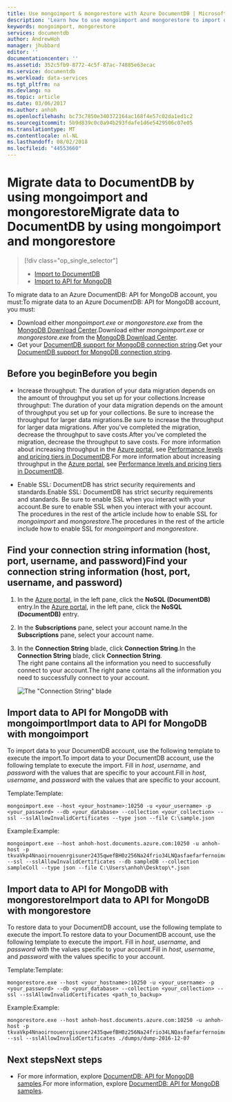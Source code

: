 ```yaml
---
title: Use mongoimport & mongorestore with Azure DocumentDB | Microsoft Docs
description: 'Learn how to use mongoimport and mongorestore to import data to a DocumentDB: API for MongoDB account'
keywords: mongoimport, mongorestore
services: documentdb
author: AndrewHoh
manager: jhubbard
editor: ''
documentationcenter: ''
ms.assetid: 352c5fb9-8772-4c5f-87ac-74885e63ecac
ms.service: documentdb
ms.workload: data-services
ms.tgt_pltfrm: na
ms.devlang: na
ms.topic: article
ms.date: 03/06/2017
ms.author: anhoh
ms.openlocfilehash: bc73c7850e340372164ac168f4e57c02da1ed1c2
ms.sourcegitcommit: 5b9d839c0c0a94b293fdafe1d6e5429506c07e05
ms.translationtype: MT
ms.contentlocale: nl-NL
ms.lasthandoff: 08/02/2018
ms.locfileid: "44553660"
---
```

# <a name="migrate-data-to-documentdb-by-using-mongoimport-and-mongorestore"></a><span data-ttu-id="8a63c-104">Migrate data to DocumentDB by using mongoimport and mongorestore</span><span class="sxs-lookup"><span data-stu-id="8a63c-104">Migrate data to DocumentDB by using mongoimport and mongorestore</span></span>
> [!div class="op_single_selector"]
> * [Import to DocumentDB](documentdb-import-data.md)
> * [Import to API for MongoDB](documentdb-mongodb-migrate.md)
>
>

<span data-ttu-id="8a63c-107">To migrate data to an Azure DocumentDB: API for MongoDB account, you must:</span><span class="sxs-lookup"><span data-stu-id="8a63c-107">To migrate data to an Azure DocumentDB: API for MongoDB account, you must:</span></span>

* <span data-ttu-id="8a63c-108">Download either *mongoimport.exe* or *mongorestore.exe* from the [MongoDB Download Center](https://www.mongodb.com/download-center).</span><span class="sxs-lookup"><span data-stu-id="8a63c-108">Download either *mongoimport.exe* or *mongorestore.exe* from the [MongoDB Download Center](https://www.mongodb.com/download-center).</span></span>
* <span data-ttu-id="8a63c-109">Get your [DocumentDB support for MongoDB connection string](documentdb-connect-mongodb-account.md).</span><span class="sxs-lookup"><span data-stu-id="8a63c-109">Get your [DocumentDB support for MongoDB connection string](documentdb-connect-mongodb-account.md).</span></span>

## <a name="before-you-begin"></a><span data-ttu-id="8a63c-110">Before you begin</span><span class="sxs-lookup"><span data-stu-id="8a63c-110">Before you begin</span></span>

* <span data-ttu-id="8a63c-111">Increase throughput: The duration of your data migration depends on the amount of throughput you set up for your collections.</span><span class="sxs-lookup"><span data-stu-id="8a63c-111">Increase throughput: The duration of your data migration depends on the amount of throughput you set up for your collections.</span></span> <span data-ttu-id="8a63c-112">Be sure to increase the throughput for larger data migrations.</span><span class="sxs-lookup"><span data-stu-id="8a63c-112">Be sure to increase the throughput for larger data migrations.</span></span> <span data-ttu-id="8a63c-113">After you've completed the migration, decrease the throughput to save costs.</span><span class="sxs-lookup"><span data-stu-id="8a63c-113">After you've completed the migration, decrease the throughput to save costs.</span></span> <span data-ttu-id="8a63c-114">For more information about increasing throughput in the [Azure portal](https://portal.azure.com), see [Performance levels and pricing tiers in DocumentDB](documentdb-performance-levels.md).</span><span class="sxs-lookup"><span data-stu-id="8a63c-114">For more information about increasing throughput in the [Azure portal](https://portal.azure.com), see [Performance levels and pricing tiers in DocumentDB](documentdb-performance-levels.md).</span></span>

* <span data-ttu-id="8a63c-115">Enable SSL: DocumentDB has strict security requirements and standards.</span><span class="sxs-lookup"><span data-stu-id="8a63c-115">Enable SSL: DocumentDB has strict security requirements and standards.</span></span> <span data-ttu-id="8a63c-116">Be sure to enable SSL when you interact with your account.</span><span class="sxs-lookup"><span data-stu-id="8a63c-116">Be sure to enable SSL when you interact with your account.</span></span> <span data-ttu-id="8a63c-117">The procedures in the rest of the article include how to enable SSL for *mongoimport* and *mongorestore*.</span><span class="sxs-lookup"><span data-stu-id="8a63c-117">The procedures in the rest of the article include how to enable SSL for *mongoimport* and *mongorestore*.</span></span>

## <a name="find-your-connection-string-information-host-port-username-and-password"></a><span data-ttu-id="8a63c-118">Find your connection string information (host, port, username, and password)</span><span class="sxs-lookup"><span data-stu-id="8a63c-118">Find your connection string information (host, port, username, and password)</span></span>

1. <span data-ttu-id="8a63c-119">In the [Azure portal](https://portal.azure.com), in the left pane, click the **NoSQL (DocumentDB)** entry.</span><span class="sxs-lookup"><span data-stu-id="8a63c-119">In the [Azure portal](https://portal.azure.com), in the left pane, click the **NoSQL (DocumentDB)** entry.</span></span>
2. <span data-ttu-id="8a63c-120">In the **Subscriptions** pane, select your account name.</span><span class="sxs-lookup"><span data-stu-id="8a63c-120">In the **Subscriptions** pane, select your account name.</span></span>
3. <span data-ttu-id="8a63c-121">In the **Connection String** blade, click **Connection String**.</span><span class="sxs-lookup"><span data-stu-id="8a63c-121">In the **Connection String** blade, click **Connection String**.</span></span>  
<span data-ttu-id="8a63c-122">The right pane contains all the information you need to successfully connect to your account.</span><span class="sxs-lookup"><span data-stu-id="8a63c-122">The right pane contains all the information you need to successfully connect to your account.</span></span>

    ![The "Connection String" blade](https://docstestmedia1.blob.core.windows.net/azure-media/articles/documentdb/media/documentdb-mongodb-migrate/ConnectionStringBlade.png)

## <a name="import-data-to-api-for-mongodb-with-mongoimport"></a><span data-ttu-id="8a63c-124">Import data to API for MongoDB with mongoimport</span><span class="sxs-lookup"><span data-stu-id="8a63c-124">Import data to API for MongoDB with mongoimport</span></span>

<span data-ttu-id="8a63c-125">To import data to your DocumentDB account, use the following template to execute the import.</span><span class="sxs-lookup"><span data-stu-id="8a63c-125">To import data to your DocumentDB account, use the following template to execute the import.</span></span> <span data-ttu-id="8a63c-126">Fill in *host*, *username*, and *password* with the values that are specific to your account.</span><span class="sxs-lookup"><span data-stu-id="8a63c-126">Fill in *host*, *username*, and *password* with the values that are specific to your account.</span></span>  

<span data-ttu-id="8a63c-127">Template:</span><span class="sxs-lookup"><span data-stu-id="8a63c-127">Template:</span></span>

    mongoimport.exe --host <your_hostname>:10250 -u <your_username> -p <your_password> --db <your_database> --collection <your_collection> --ssl --sslAllowInvalidCertificates --type json --file C:\sample.json

<span data-ttu-id="8a63c-128">Example:</span><span class="sxs-lookup"><span data-stu-id="8a63c-128">Example:</span></span>  

    mongoimport.exe --host anhoh-host.documents.azure.com:10250 -u anhoh-host -p tkvaVkp4Nnaoirnouenrgisuner2435qwefBH0z256Na24frio34LNQasfaefarfernoimczciqisAXw== --ssl --sslAllowInvalidCertificates --db sampleDB --collection sampleColl --type json --file C:\Users\anhoh\Desktop\*.json

## <a name="import-data-to-api-for-mongodb-with-mongorestore"></a><span data-ttu-id="8a63c-129">Import data to API for MongoDB with mongorestore</span><span class="sxs-lookup"><span data-stu-id="8a63c-129">Import data to API for MongoDB with mongorestore</span></span>

<span data-ttu-id="8a63c-130">To restore data to your DocumentDB account, use the following template to execute the import.</span><span class="sxs-lookup"><span data-stu-id="8a63c-130">To restore data to your DocumentDB account, use the following template to execute the import.</span></span> <span data-ttu-id="8a63c-131">Fill in *host*, *username*, and *password* with the values specific to your account.</span><span class="sxs-lookup"><span data-stu-id="8a63c-131">Fill in *host*, *username*, and *password* with the values specific to your account.</span></span>

<span data-ttu-id="8a63c-132">Template:</span><span class="sxs-lookup"><span data-stu-id="8a63c-132">Template:</span></span>

    mongorestore.exe --host <your_hostname>:10250 -u <your_username> -p <your_password> --db <your_database> --collection <your_collection> --ssl --sslAllowInvalidCertificates <path_to_backup>

<span data-ttu-id="8a63c-133">Example:</span><span class="sxs-lookup"><span data-stu-id="8a63c-133">Example:</span></span>

    mongorestore.exe --host anhoh-host.documents.azure.com:10250 -u anhoh-host -p tkvaVkp4Nnaoirnouenrgisuner2435qwefBH0z256Na24frio34LNQasfaefarfernoimczciqisAXw== --ssl --sslAllowInvalidCertificates ./dumps/dump-2016-12-07

## <a name="next-steps"></a><span data-ttu-id="8a63c-134">Next steps</span><span class="sxs-lookup"><span data-stu-id="8a63c-134">Next steps</span></span>
* <span data-ttu-id="8a63c-135">For more information, explore [DocumentDB: API for MongoDB samples](documentdb-mongodb-samples.md).</span><span class="sxs-lookup"><span data-stu-id="8a63c-135">For more information, explore [DocumentDB: API for MongoDB samples](documentdb-mongodb-samples.md).</span></span>

